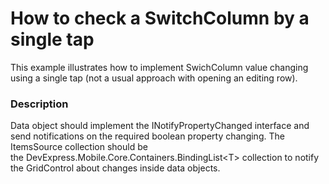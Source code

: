 # How to check a SwitchColumn by a single tap


<p>This example illustrates how to implement SwichColumn value changing using a single tap (not a usual approach with opening an editing row).</p>


<h3>Description</h3>

<p>Data object should implement the INotifyPropertyChanged interface and send notifications on the required boolean property changing. The ItemsSource collection should be the&nbsp;DevExpress.Mobile.Core.Containers.BindingList&lt;T&gt; collection to notify the GridControl about changes inside data objects.</p>

<br/>



